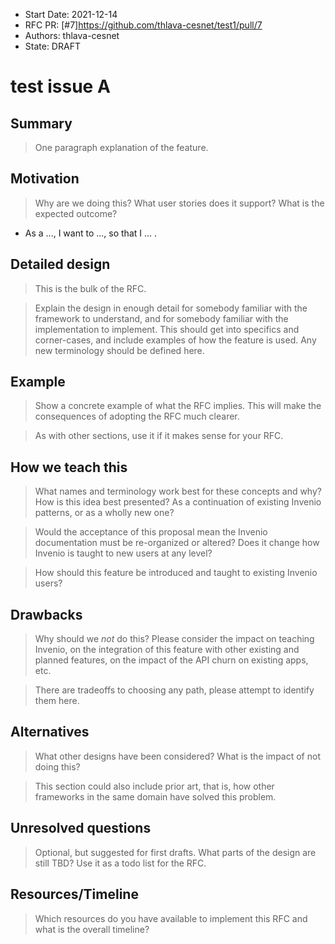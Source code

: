 - Start Date: 2021-12-14
- RFC PR: [#7]https://github.com/thlava-cesnet/test1/pull/7
- Authors: thlava-cesnet
- State: DRAFT

# test issue A

## Summary

> One paragraph explanation of the feature.

## Motivation

> Why are we doing this? What user stories does it support? What is the expected outcome?

- As a ..., I want to ..., so that I ... .

## Detailed design

> This is the bulk of the RFC.

> Explain the design in enough detail for somebody familiar with the framework to understand, and for somebody familiar with the implementation to implement. This should get into specifics and corner-cases, and include examples of how the feature is used. Any new terminology should be defined here.

## Example

> Show a concrete example of what the RFC implies. This will make the consequences of adopting the RFC much clearer.

> As with other sections, use it if it makes sense for your RFC.

## How we teach this

> What names and terminology work best for these concepts and why? How is this idea best presented? As a continuation of existing Invenio patterns, or as a wholly new one?

> Would the acceptance of this proposal mean the Invenio documentation must be re-organized or altered? Does it change how Invenio is taught to new users at any level?

> How should this feature be introduced and taught to existing Invenio users?

## Drawbacks

> Why should we *not* do this? Please consider the impact on teaching Invenio, on the integration of this feature with other existing and planned features, on the impact of the API churn on existing apps, etc.

> There are tradeoffs to choosing any path, please attempt to identify them here.

## Alternatives

> What other designs have been considered? What is the impact of not doing this?

> This section could also include prior art, that is, how other frameworks in the same domain have solved this problem.

## Unresolved questions

> Optional, but suggested for first drafts. What parts of the design are still TBD? Use it as a todo list for the RFC.

## Resources/Timeline

> Which resources do you have available to implement this RFC and what is the overall timeline?